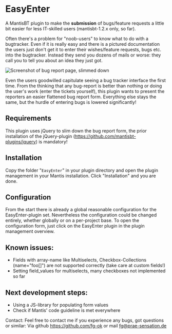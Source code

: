 # EasyEnter #

A MantisBT plugin to make the **submission** of bugs/feature requests a little bit
easier for less IT-skilled users (mantisbt-1.2.x only, so far).

Often there's a problem for "noob-users" to know what to do with a bugtracker.
Even if it is really easy and there is a pictured documentation the users just
don't get it to enter their wishes/feature requests, bugs etc. into the
bugtracker. Instead they send you dozens of mails or worse: they call you to
tell you about an idea they just got.

![Screenshot of bug report page, slimmed down](https://github.com/fg-ok/EasyEnter/blob/master/files/easy_enter_bug_report_form.png)

Even the users goodwilled capitulate seeing a bug tracker interface the first
time. From the thinking that any bug-report is better than nothing or doing
the user's work (enter the tickets yourself), this plugin wants to present the
reporters an easier flattened bug report form. Everything else stays the same,
but the hurdle of entering bugs is lowered significantly!


## Requirements ##
This plugin uses jQuery to slim down the bug report form, the prior installation
of the jQuery-plugin (https://github.com/mantisbt-plugins/jquery) is mandatory!

## Installation ##
Copy the folder "`EasyEnter`" in your plugin directory and open the plugin
management in your Mantis installation. Click "Installation" and you are done.

## Configuration ##
From the start there is already a global reasonable configuration for the
EasyEnter-plugin set. Nevertheless the configuration could be changed entirely,
whether globally or on a per-project base.
To open the configuration form, just click on the EasyEnter plugin in the plugin
management overview.



## Known issues: ##
 * Fields with array-name like Multiselects, Checkbox-Collections (name="foo[]")
   are not supported correctly (take care at custom fields!)
 * Setting field_values for multiselects, many checkboxes not implemented so far


## Next development steps: ##
 * Using a JS-library for populating form values
 * Check if Mantis' code guideline is met everywhere



Contact:
Feel free to contact me if you experience any bugs, got questions or similar:
Via github https://github.com/fg-ok or mail fg@prae-sensation.de 
